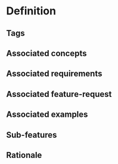 # Definition

## Tags

## Associated concepts

## Associated requirements

## Associated feature-request

## Associated examples

## Sub-features

## Rationale
